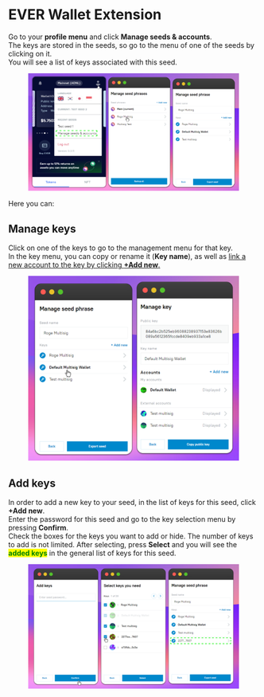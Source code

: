 # EVER Wallet Extension

Go to your **profile menu** and click **Manage seeds & accounts**. \
The keys are stored in the seeds, so go to the menu of one of the seeds by clicking on it. \
You will see a list of keys associated with this seed.&#x20;

<figure><img src="../../.gitbook/assets/image (5).png" alt=""><figcaption></figcaption></figure>

Here you can:

## Manage keys

Click on one of the keys to go to the management menu for that key. \
In the key menu, you can copy or rename it (**Key name**), as well as [link a new account to the key by clicking **+Add new**.](../account-management/)

<figure><img src="../../.gitbook/assets/image (11).png" alt=""><figcaption></figcaption></figure>

## Add keys

In order to add a new key to your seed, in the list of keys for this seed, click **+Add new**. \
Enter the password for this seed and go to the key selection menu by pressing **Confirm**.\
Check the boxes for the keys you want to add or hide. The number of keys to add is not limited. After selecting, press **Select** and you will see the <mark style="color:green;">**added keys**</mark> in the general list of keys for this seed.

<figure><img src="../../.gitbook/assets/image (28).png" alt=""><figcaption></figcaption></figure>

